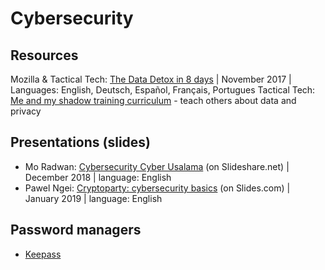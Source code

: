 # Cybersecurity

## Resources
Mozilla & Tactical Tech: [The Data Detox in 8 days](https://datadetox.myshadow.org/en/home) | November 2017 | Languages: English, Deutsch, Español, Français, Portugues
Tactical Tech: [Me and my shadow training curriculum](https://myshadow.org/train) - teach others about data and privacy


## Presentations (slides)
- Mo Radwan: [Cybersecurity Cyber Usalama](https://www.slideshare.net/MuhammadRadwan10/cybersecurity-cyber-usalama) (on Slideshare.net) | December 2018 | language: English
- Pawel Ngei: [Cryptoparty: cybersecurity basics](https://slides.com/pawelngei/cryptoparty19#/) (on Slides.com) | January 2019 | language: English


## Password managers
- [Keepass](https://keepass.info/)
